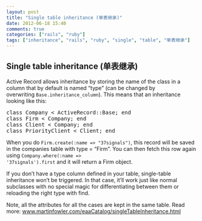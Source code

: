 ```yaml
---
layout: post
title: "Single table inheritance (单表继承)"
date: 2012-06-18 15:40
comments: true
categories: ["rails", "ruby"]
tags: ["inheritance", "rails", "ruby", "single", "table", "单表继承"]
---
```

## Single table inheritance (单表继承)
Active Record allows inheritance by storing the name of the class in a column that by default is named “type” (can be changed by overwriting <code>Base.inheritance_column</code>). This means that an inheritance looking like this:
<pre data-result="[object Object]">class Company &lt; ActiveRecord::Base; end
class Firm &lt; Company; end
class Client &lt; Company; end
class PriorityClient &lt; Client; end</pre>
When you do <code>Firm.create(:name =&gt; "37signals")</code>, this record will be saved in the companies table with type = “Firm”. You can then fetch this row again using <code>Company.where(:name =&gt; '37signals').first</code> and it will return a Firm object.

If you don’t have a type column defined in your table, single-table inheritance won’t be triggered. In that case, it’ll work just like normal subclasses with no special magic for differentiating between them or reloading the right type with find.

Note, all the attributes for all the cases are kept in the same table. Read more: <a href="http://www.martinfowler.com/eaaCatalog/singleTableInheritance.html">www.martinfowler.com/eaaCatalog/singleTableInheritance.html</a>
